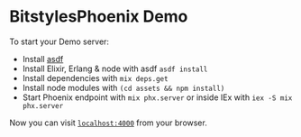# BitstylesPhoenix Demo

To start your Demo server:

  * Install [asdf](https://github.com/asdf-vm/asdf)
  * Install Elixir, Erlang & node with asdf `asdf install`
  * Install dependencies with `mix deps.get`
  * Install node modules with `(cd assets && npm install)`
  * Start Phoenix endpoint with `mix phx.server` or inside IEx with `iex -S mix phx.server`

Now you can visit [`localhost:4000`](http://localhost:4000) from your browser.
